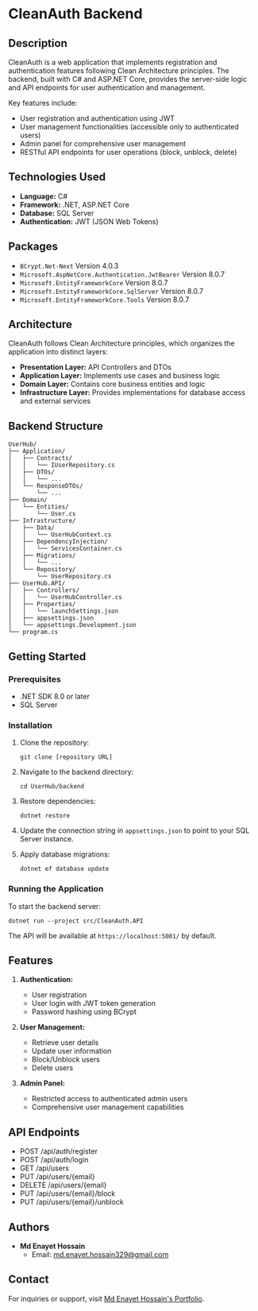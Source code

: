 # CleanAuth Backend

## Description
CleanAuth is a web application that implements registration and authentication features following Clean Architecture principles. The backend, built with C# and ASP.NET Core, provides the server-side logic and API endpoints for user authentication and management.

Key features include:
- User registration and authentication using JWT
- User management functionalities (accessible only to authenticated users)
- Admin panel for comprehensive user management
- RESTful API endpoints for user operations (block, unblock, delete)

## Technologies Used
- **Language:** C#
- **Framework:** .NET, ASP.NET Core
- **Database:** SQL Server
- **Authentication:** JWT (JSON Web Tokens)

## Packages
- `BCrypt.Net-Next` Version 4.0.3
- `Microsoft.AspNetCore.Authentication.JwtBearer` Version 8.0.7
- `Microsoft.EntityFrameworkCore` Version 8.0.7
- `Microsoft.EntityFrameworkCore.SqlServer` Version 8.0.7
- `Microsoft.EntityFrameworkCore.Tools` Version 8.0.7

## Architecture
CleanAuth follows Clean Architecture principles, which organizes the application into distinct layers:

- **Presentation Layer:** API Controllers and DTOs
- **Application Layer:** Implements use cases and business logic
- **Domain Layer:** Contains core business entities and logic
- **Infrastructure Layer:** Provides implementations for database access and external services

## Backend Structure
```
UserHub/
├── Application/
│   ├── Contracts/
│   │   └── IUserRepository.cs
│   ├── DTOs/
│   │   └── ...
│   └── ResponseDTOs/
│       └── ...
├── Domain/
│   └── Entities/
│       └── User.cs
├── Infrastructure/
│   ├── Data/
│   │   └── UserHubContext.cs
│   ├── DependencyInjection/
│   │   └── ServicesContainer.cs
│   ├── Migrations/
│   │   └── ...
│   └── Repository/
│       └── UserRepository.cs
├── UserHub.API/
│   ├── Controllers/
│   │   └── UserHubController.cs
│   ├── Properties/
│   │   └── launchSettings.json
│   ├── appsettings.json
│   └── appsettings.Development.json
└── program.cs

```

## Getting Started

### Prerequisites
- .NET SDK 8.0 or later
- SQL Server

### Installation
1. Clone the repository:
   ```
   git clone [repository URL]
   ```
2. Navigate to the backend directory:
   ```
   cd UserHub/backend
   ```
3. Restore dependencies:
   ```
   dotnet restore
   ```
4. Update the connection string in `appsettings.json` to point to your SQL Server instance.

5. Apply database migrations:
   ```
   dotnet ef database update
   ```

### Running the Application
To start the backend server:
```
dotnet run --project src/CleanAuth.API
```

The API will be available at `https://localhost:5001/` by default.

## Features
1. **Authentication:**
   - User registration
   - User login with JWT token generation
   - Password hashing using BCrypt

2. **User Management:**
   - Retrieve user details
   - Update user information
   - Block/Unblock users
   - Delete users

3. **Admin Panel:**
   - Restricted access to authenticated admin users
   - Comprehensive user management capabilities

## API Endpoints
- POST /api/auth/register
- POST /api/auth/login
- GET /api/users
- PUT /api/users/{email}
- DELETE /api/users/{email}
- PUT /api/users/{email}/block
- PUT /api/users/{email}/unblock

## Authors
- **Md Enayet Hossain**
  - Email: md.enayet.hossain329@gmail.com

## Contact
For inquiries or support, visit [Md Enayet Hossain's Portfolio](https://portfolio-enayet-hossain.vercel.app/home).
